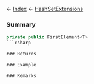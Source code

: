 ← [Index](Api-Index) ← [HashSetExtensions](System.Collections.Generic.HashSetExtensions)

### Summary

```csharp
private public FirstElement<T>
```csharp

### Returns

### Example

### Remarks

